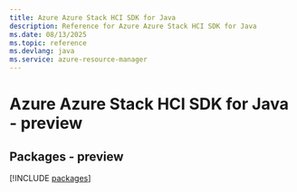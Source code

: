 ```yaml
---
title: Azure Azure Stack HCI SDK for Java
description: Reference for Azure Azure Stack HCI SDK for Java
ms.date: 08/13/2025
ms.topic: reference
ms.devlang: java
ms.service: azure-resource-manager
---
```

# Azure Azure Stack HCI SDK for Java - preview
## Packages - preview
[!INCLUDE [packages](azure-stack-hci-index.md)]